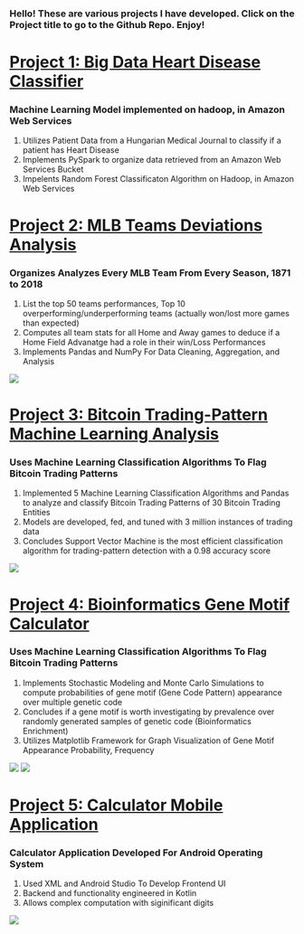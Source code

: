 ### Hello! These are various projects I have developed. Click on the Project title to go to the Github Repo. Enjoy!

# [Project 1: Big Data Heart Disease Classifier](https://github.com/YussofKazmi/MLB-Deviations-Project)
### Machine Learning Model implemented on hadoop, in Amazon Web Services
1. Utilizes Patient Data from a Hungarian Medical Journal to classify if a patient has Heart Disease
2. Implements PySpark to organize data retrieved from an Amazon Web Services Bucket
3. Impelents Random Forest Classificaton Algorithm on Hadoop, in Amazon Web Services

# [Project 2: MLB Teams Deviations Analysis](https://github.com/YussofKazmi/MLB-Deviations-Project)

### Organizes Analyzes Every MLB Team From Every Season, 1871 to 2018  
1. List the top 50 teams performances, Top 10 overperforming/underperforming teams (actually won/lost more games than expected)
2. Computes all team stats for all Home and Away games to deduce if a Home Field Advanatge had a role in their win/Loss Performances
3. Implements Pandas and NumPy For Data Cleaning, Aggregation, and Analysis

![](/images/MLBProject5Capture.PNG)

# [Project 3: Bitcoin Trading-Pattern Machine Learning Analysis](https://github.com/YussofKazmi/BitCoinTradingPatternsTestRepository)

### Uses Machine Learning Classification Algorithms To Flag Bitcoin Trading Patterns 
1. Implemented 5 Machine Learning Classification Algorithms and Pandas to analyze and classify Bitcoin Trading Patterns of 30 Bitcoin Trading Entities
2. Models are developed, fed, and tuned with 3 million instances of trading data
3. Concludes Support Vector Machine is the most efficient classification algorithm for trading-pattern detection with a 0.98 accuracy score

![](/images/Support_Vector_Machines_Screen.JPG)

# [Project 4: Bioinformatics Gene Motif Calculator](https://github.com/YussofKazmi/BitCoinTradingPatternsTestRepository)

### Uses Machine Learning Classification Algorithms To Flag Bitcoin Trading Patterns 
1. Implements Stochastic Modeling and Monte Carlo Simulations to compute probabilities of gene motif (Gene Code Pattern) appearance over multiple genetic code
2. Concludes if a gene motif is worth investigating by prevalence over randomly generated samples of genetic code (Bioinformatics Enrichment)
3. Utilizes Matplotlib Framework for Graph Visualization of Gene Motif Appearance Probability, Frequency

![](/images/motifCheckerphoto1.png)
![](/images/motifcheckerplot2.png)

# [Project 5: Calculator Mobile Application](https://github.com/YussofKazmi/BitCoinTradingPatternsTestRepository)

### Calculator Application Developed For Android Operating System 
1. Used XML and Android Studio To Develop Frontend UI
2. Backend and functionality engineered in Kotlin
3. Allows complex computation with siginificant digits


![](/images/calculator.png)
